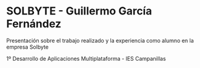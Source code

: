 # SOLBYTE - Guillermo García Fernández

Presentación sobre el trabajo realizado y la experiencia como alumno en la empresa Solbyte

1º Desarrollo de Aplicaciones Multiplataforma - IES Campanillas